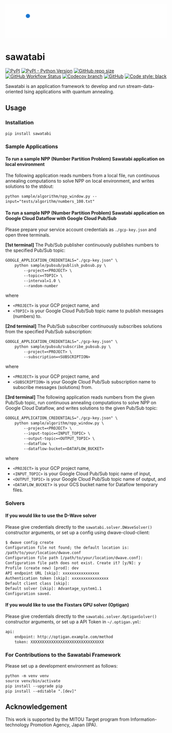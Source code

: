 ![sawatabi-logo](./figs/sawatabi-logo.gif)

# sawatabi

[![PyPI](https://img.shields.io/pypi/v/sawatabi?style=flat-square)](https://pypi.org/project/sawatabi/)
[![PyPI - Python Version](https://img.shields.io/pypi/pyversions/sawatabi?style=flat-square)](https://pypi.org/project/sawatabi/)
[![GitHub repo size](https://img.shields.io/github/repo-size/kotarot/sawatabi?style=flat-square)](https://github.com/kotarot/sawatabi)
[![GitHub Workflow Status](https://img.shields.io/github/workflow/status/kotarot/sawatabi/ci?style=flat-square)](https://github.com/kotarot/sawatabi/actions?query=workflow%3Aci)
[![Codecov branch](https://img.shields.io/codecov/c/gh/kotarot/sawatabi/main?flag=unittests&style=flat-square&token=SKXOS0VKOA)](https://codecov.io/gh/kotarot/sawatabi)
[![GitHub](https://img.shields.io/github/license/kotarot/sawatabi?style=flat-square)](https://github.com/kotarot/sawatabi/blob/main/LICENSE)
[![Code style: black](https://img.shields.io/badge/code%20style-black-000000.svg?style=flat-square)](https://github.com/psf/black)

Sawatabi is an application framework to develop and run stream-data-oriented Ising applications with quantum annealing.

## Usage

### Installation

```
pip install sawatabi
```

### Sample Applications

#### To run a sample NPP (Number Partition Problem) Sawatabi application on local environment

The following application reads numbers from a local file, run continuous annealing computations to solve NPP on local environment, and writes solutions to the stdout:
```
python sample/algorithm/npp_window.py --input="tests/algorithm/numbers_100.txt"
```

#### To run a sample NPP (Number Partition Problem) Sawatabi application on Google Cloud Dataflow with Google Cloud Pub/Sub

Please prepare your service account credentials as `./gcp-key.json` and open three terminals.

**[1st terminal]** The Pub/Sub publisher continuously publishes numbers to the specified Pub/Sub topic:
```
GOOGLE_APPLICATION_CREDENTIALS="./gcp-key.json" \
    python sample/pubsub/publish_pubsub.py \
        --project=<PROJECT> \
        --topic=<TOPIC> \
        --interval=1.0 \
        --random-number
```
where
- `<PROJECT>` is your GCP project name, and
- `<TOPIC>` is your Google Cloud Pub/Sub topic name to publish messages (numbers) to.

**[2nd terminal]** The Pub/Sub subscriber continuously subscribes solutions from the specified Pub/Sub subscription:
```
GOOGLE_APPLICATION_CREDENTIALS="./gcp-key.json" \
    python sample/pubsub/subscribe_pubsub.py \
        --project=<PROJECT> \
        --subscription=<SUBSCRIPTION>
```
where
- `<PROJECT>` is your GCP project name, and
- `<SUBSCRIPTION>` is your Google Cloud Pub/Sub subscription name to subscribe messages (solutions) from.

**[3rd terminal]** The following application reads numbers from the given Pub/Sub topic, run continuous annealing computations to solve NPP on Google Cloud Dataflow, and writes solutions to the given Pub/Sub topic:
```
GOOGLE_APPLICATION_CREDENTIALS="./gcp-key.json" \
    python sample/algorithm/npp_window.py \
        --project=<PROJECT> \
        --input-topic=<INPUT_TOPIC> \
        --output-topic=<OUTPUT_TOPIC> \
        --dataflow \
        --dataflow-bucket=<DATAFLOW_BUCKET>
```
where
- `<PROJECT>` is your GCP project name,
- `<INPUT_TOPIC>` is your Google Cloud Pub/Sub topic name of input,
- `<OUTPUT_TOPIC>` is your Google Cloud Pub/Sub topic name of output, and
- `<DATAFLOW_BUCKET`> is your GCS bucket name for Dataflow temporary files.

### Solvers

#### If you would like to use the D-Wave solver

Please give credentials directly to the `sawatabi.solver.DWaveSolver()` constructor arguments, or set up a config using dwave-cloud-client:
```
$ dwave config create
Configuration file not found; the default location is: /path/to/your/location/dwave.conf
Configuration file path [/path/to/your/location/dwave.conf]:
Configuration file path does not exist. Create it? [y/N]: y
Profile (create new) [prod]: dev
API endpoint URL [skip]: xxxxxxxxxxxxxxxx
Authentication token [skip]: xxxxxxxxxxxxxxxx
Default client class [skip]:
Default solver [skip]: Advantage_system1.1
Configuration saved.
```

#### If you would like to use the Fixstars GPU solver (Optigan)

Please give credentials directly to the `sawatabi.solver.OptiganSolver()` constructor arguments, or set up a API Token in `~/.optigan.yml`:
```
api:
    endpoint: http://optigan.example.com/method
    token: XXXXXXXXXXXXXXXXXXXXXXXXXXXXXXXX
```

### For Contributions to the Sawatabi Framework

Please set up a development environment as follows:
```
python -m venv venv
source venv/bin/activate
pip install --upgrade pip
pip install --editable ".[dev]"
```

## Acknowledgement

This work is supported by the MITOU Target program from Information-technology Promotion Agency, Japan (IPA).
